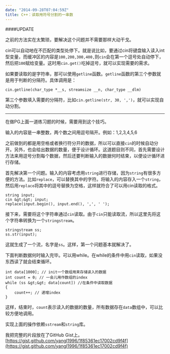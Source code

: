 ```yaml
---
date: "2014-09-28T07:04:59Z"
title: C++：读取用符号分割的一串数
---
```


####UPDATE

之前的方法实在太繁琐，要解决这个问题并不需要那样大动干戈。

cin可以自动地在不匹配的类型处停下。就是说比如，要通过cin将键盘输入读入int型变量，而缓冲区的内容是`100,200,300,400,`则`cin`会在第一个逗号处自动停下，然后把`100`赋给变量。这时用`cin.get()`吃掉逗号，就可以实现需要的需求。

如果要读取的是字符串，那可以使用`getline`函数。`getline`函数的第三个参数就是用于判断的分隔符。具体调用是：

```
cin.getline(char_type *__s, streamsize __n, char_type __dlm)
```

第三个参数填入需要的分隔符，比如`cin.getline(str, 30, ',')`，就可以实现自动分割。

---

在做PG上面一道练习题的时候，需要用到这个技巧。

输入的内容是一串整数，两个数之间用逗号隔开。例如：1,2,3,4,5,6

之前做到的都是用空格或者换行符分开的数据，所以可以直接`cin`的时候自动分开。另外，也会给出数据的数量，便于设计循环。这道题目则不同，首先需要设计方法来用逗号分割每个数据，然后还要判断输入的数据何时结束，以便设计循环进行存储。

首先解决第一个问题。输入的内容考虑用`string`进行存储，因为`string`有很多方便的方法。比如`replace`，可以替换其中的字符。将输入的内容存入一个`string`，然后用`replace`将其中的逗号替换为空格，这样就符合了可以用cin读取的格式。

```
string input;
cin &gt;&gt; input;
replace(input.begin(), input.end(), ',', ' ');
```

接下来，需要将这个字符串通过`cin`读取。由于`cin`只能读取流，所以这里先将这个字符串转换为一个`stringstream`。

```
stringstream ss;
ss.str(input);
```

这就生成了一个流，名字是`ss`。这样，第一个问题基本就解决了。

下面判断数据何时输入完毕。可以用while。在while的条件中用`cin`读取，如果没东西读了就会结束循环。

```
int data[1000]; // init一个数组用来存储读入的数据
int count = 0; // 一会儿用作数组的index
while (ss &gt;&gt; data[count]) //在条件中读取数据
{
    count++; // 递增index
}
```

这样，结束时，`count`表示读入的数据的数量，所有数据存在`data`数组中，可以比较方便地调用。

实现上面的操作依赖`sstream`和`string`库。

我把完整的片段放在了GitHub Gist上。[https://gist.github.com/yangl1996/1f85361ec17002cd9f4f](https://gist.github.com/yangl1996/1f85361ec17002cd9f4f)